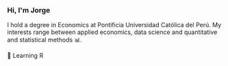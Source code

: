 
### Hi, I'm Jorge

I hold a degree in Economics at Pontificia Universidad Católica del Perú. My interests range between applied economics, data science and quantitative and statistical methods 📊.

:blue_book: Learning R
